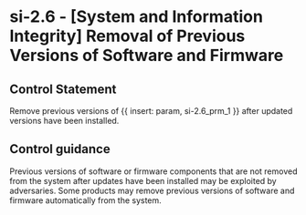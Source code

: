 # si-2.6 - \[System and Information Integrity\] Removal of Previous Versions of Software and Firmware

## Control Statement

Remove previous versions of {{ insert: param, si-2.6_prm_1 }} after updated versions have been installed.

## Control guidance

Previous versions of software or firmware components that are not removed from the system after updates have been installed may be exploited by adversaries. Some products may remove previous versions of software and firmware automatically from the system.
